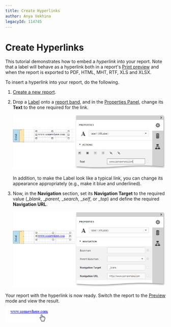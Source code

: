 ```yaml
---
title: Create Hyperlinks
author: Anya Vekhina
legacyId: 114745
---
```

# Create Hyperlinks
This tutorial demonstrates how to embed a _hyperlink_ into your report. Note that a label will behave as a hyperlink both in a report's [Print preview](../../document-preview.md) and when the report is exported to PDF, HTML, MHT, RTF, XLS and XLSX.

To insert a hyperlink into your report, do the following.
1. [Create a new report](../basic-operations/create-a-new-report.md).
2. Drop a [Label](../../report-elements/report-controls.md) onto a [report band](../../report-elements/report-bands.md), and in the [Properties Panel](../../interface-elements/properties-panel.md), change its **Text** to the one required for the link.
	
	![eud-create-hyperlink-1](../../../../images/img119878.png)
	
	In addition, to make the Label look like a typical link, you can change its appearance appropriately (e.g., make it blue and underlined).
3. Now, in the **Navigation** section, set its **Navigation Target** to the required value (__blank_, __parent_, __search_, __self_, or __top_) and define the required **Navigation URL**.
	
	![eud-create-hyperlink-0](../../../../images/img119876.png)

Your report with the hyperlink is now ready. Switch the report to the [Preview](../../document-preview.md) mode and view the result.

![RD_HowTo_CreateHyperlinks_1](../../../../images/img8482.png)